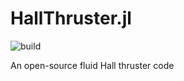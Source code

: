 # HallThruster.jl
![build](https://github.com/archermarks/HallThruster/actions/workflows/ci.yml/badge.svg)

An open-source fluid Hall thruster code

